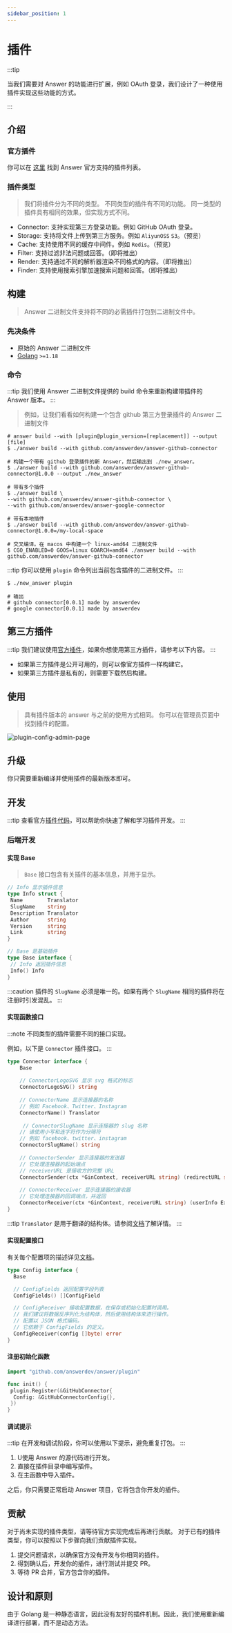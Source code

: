 ```yaml
---
sidebar_position: 1
---
```


# 插件

:::tip

当我们需要对 Answer 的功能进行扩展，例如 OAuth 登录，我们设计了一种使用插件实现这些功能的方式。

:::

## 介绍

### 官方插件

你可以在 [这里](https://github.com/answerdev/plugins) 找到 Answer 官方支持的插件列表。

### 插件类型
> 我们将插件分为不同的类型。
> 不同类型的插件有不同的功能。
> 同一类型的插件具有相同的效果，但实现方式不同。

- Connector: 支持实现第三方登录功能。例如 GitHub OAuth 登录。
- Storage: 支持将文件上传到第三方服务。例如 `AliyunOSS` `S3`。（预览）
- Cache:  支持使用不同的缓存中间件。例如 `Redis`。（预览）
- Filter: 支持过滤非法问题或回答。（即将推出）
- Render: 支持通过不同的解析器渲染不同格式的内容。（即将推出）
- Finder: 支持使用搜索引擎加速搜索问题和回答。（即将推出）

## 构建
> Answer 二进制文件支持将不同的必需插件打包到二进制文件中。

### 先决条件

- 原始的 Answer 二进制文件
- [Golang](https://go.dev/) `>=1.18`

### 命令

:::tip
我们使用 Answer 二进制文件提供的 build 命令来重新构建带插件的 Answer 版本。
:::

> 例如，让我们看看如何构建一个包含 github 第三方登录插件的 Answer 二进制文件

```shell
# answer build --with [plugin@plugin_version=[replacement]] --output [file]
$ ./answer build --with github.com/answerdev/answer-github-connector

# 构建一个带有 github 登录插件的新 Answer，然后输出到 ./new_answer。
$ ./answer build --with github.com/answerdev/answer-github-connector@1.0.0 --output ./new_answer

# 带有多个插件
$ ./answer build \
--with github.com/answerdev/answer-github-connector \
--with github.com/answerdev/answer-google-connector

# 带有本地插件
$ ./answer build --with github.com/answerdev/answer-github-connector@1.0.0=/my-local-space

# 交叉编译。在 macos 中构建一个 linux-amd64 二进制文件
$ CGO_ENABLED=0 GOOS=linux GOARCH=amd64 ./answer build --with github.com/answerdev/answer-github-connector
```

:::tip
你可以使用 `plugin` 命令列出当前包含插件的二进制文件。
:::

```shell
$ ./new_answer plugin

# 输出
# github connector[0.0.1] made by answerdev
# google connector[0.0.1] made by answerdev
```

## 第三方插件

:::tip
我们建议使用[官方插件](https://github.com/answerdev/plugins)，如果你想使用第三方插件，请参考以下内容。
:::

- 如果第三方插件是公开可用的，则可以像官方插件一样构建它。
- 如果第三方插件是私有的，则需要下载然后构建。

## 使用
>
> 具有插件版本的 answer 与之前的使用方式相同。
> 你可以在管理员页面中找到插件的配置。

![plugin-config-admin-page](/img/docs/plugin-config-admin-page.png)

## 升级

你只需要重新编译并使用插件的最新版本即可。

## 开发

:::tip
查看官方[插件代码](https://github.com/answerdev/plugins)，可以帮助你快速了解和学习插件开发。
:::

### 后端开发

#### 实现 Base
>
> `Base` 接口包含有关插件的基本信息，并用于显示。

```go
// Info 显示插件信息
type Info struct {
 Name        Translator
 SlugName    string
 Description Translator
 Author      string
 Version     string
 Link        string
}

// Base 是基础插件
type Base interface {
 // Info 返回插件信息
 Info() Info
}
```

:::caution
插件的 `SlugName` 必须是唯一的。如果有两个 `SlugName` 相同的插件将在注册时引发混乱。
:::

#### 实现函数接口

:::note
不同类型的插件需要不同的接口实现。

例如，以下是 `Connector` 插件接口。
:::

```go
type Connector interface {
    Base
    
    // ConnectorLogoSVG 显示 svg 格式的标志
    ConnectorLogoSVG() string
    
    // ConnectorName 显示连接器的名称
    // 例如 Facebook、Twitter、Instagram
    ConnectorName() Translator
    
     // ConnectorSlugName 显示连接器的 slug 名称
    // 请使用小写和连字符作为分隔符
    // 例如 facebook、twitter、instagram
    ConnectorSlugName() string
    
    // ConnectorSender 显示连接器的发送器
    // 它处理连接器的起始端点
    // receiverURL 是接收方的完整 URL
    ConnectorSender(ctx *GinContext, receiverURL string) (redirectURL string)
    
    // ConnectorReceiver 显示连接器的接收器
    // 它处理连接器的回调端点，并返回
    ConnectorReceiver(ctx *GinContext, receiverURL string) (userInfo ExternalLoginUserInfo, err error)
}
```

:::tip
`Translator` 是用于翻译的结构体。请参阅[文档](/docs/development/extending/plugin_translation)了解详情。
:::

#### 实现配置接口

有关每个配置项的描述详见[文档](/docs/development/extending/plugin_config)。

```go
type Config interface {
  Base

  // ConfigFields 返回配置字段列表
  ConfigFields() []ConfigField

  // ConfigReceiver 接收配置数据，在保存或初始化配置时调用。
  // 我们建议将数据反序列化为结构体，然后使用结构体来进行操作。
  // 配置以 JSON 格式编码。
  // 它依赖于 ConfigFields 的定义。
  ConfigReceiver(config []byte) error
}
```

#### 注册初始化函数

```go
import "github.com/answerdev/answer/plugin"

func init() {
 plugin.Register(&GitHubConnector{
  Config: &GitHubConnectorConfig{},
 })
}
```

#### 调试提示

:::tip
在开发和调试阶段，你可以使用以下提示，避免重复打包。
:::

1. U使用 Answer 的源代码进行开发。
2. 直接在插件目录中编写插件。
3. 在主函数中导入插件。

之后，你只需要正常启动 Answer 项目，它将包含你开发的插件。

## 贡献

对于尚未实现的插件类型，请等待官方实现完成后再进行贡献。
对于已有的插件类型，你可以按照以下步骤向我们贡献插件实现。

1. 提交问题请求，以确保官方没有开发与你相同的插件。
2. 得到确认后，开发你的插件，进行测试并提交 PR。
3. 等待 PR 合并，官方包含你的插件。

## 设计和原则

由于 Golang 是一种静态语言，因此没有友好的插件机制。因此，我们使用重新编译进行部署，而不是动态方法。
